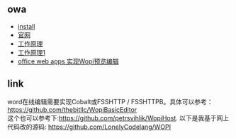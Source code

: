



## owa 
- [install](https://blog.csdn.net/weixin_34315485/article/details/93879083)
- [官网](https://docs.microsoft.com/zh-cn/officeonlineserver/deploy-office-online-server?redirectedfrom=MSDN)
- [工作原理](https://www.cnblogs.com/poissonnotes/p/3267190.html)
- [工作原理1](https://docs.microsoft.com/zh-cn/archive/blogs/officedevdocs/introducing-wopi#comments)
- [office web apps 实现Wopi预览编辑](https://www.cnblogs.com/LonelyCode/p/6912006.html)






 












## link
word在线编辑需要实现Cobalt或FSSHTTP / FSSHTTPB。具体可以参考：https://github.com/thebitllc/WopiBasicEditor    
 这个也可以参考下:https://github.com/petrsvihlik/WopiHost.
以下是我基于网上代码改的源码:  https://github.com/LonelyCodelang/WOPI